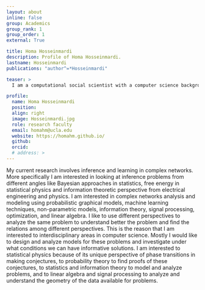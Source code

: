 ```yaml
---
layout: about
inline: false
group: Academics
group_rank: 1
group_order: 1
external: True

title: Homa Hosseinmardi
description: Profile of Homa Hosseinmardi.
lastname: Hosseinmardi
publications: "author^=*Hosseinmardi"

teaser: >
  I am a computational social scientist with a computer science background focused on the auditing sociotechnical systems and in general information ecosystem.

profile:
  name: Homa Hosseinmardi
  position:
  align: right
  image: Hosseinmardi.jpg
  role: research faculty
  email: homahm@ucla.edu
  website: https://homahm.github.io/
  github:
  orcid:
  # address: >
---
```


My current research involves inference and learning in complex networks. More specifically I am interested in looking at inference problems from different angles like Bayesian approaches in statistics, free energy in statistical physics and information theoretic perspective from electrical engineering and physics. I am interested in complex networks analysis and modeling using probabilistic graphical models, machine learning techniques, non-parametric models, information theory, signal processing, optimization, and linear algebra. I like to use different perspectives to analyze the same problem to understand better the problem and find the relations among different perspectives. This is the reason that I am interested to interdisciplinary areas in computer science. Mostly I would like to design and analyze models for these problems and investigate under what conditions we can have informative solutions. I am interested to statistical physics because of its unique perspective of phase transitions in making conjectures, to probability theory to find proofs of these conjectures, to statistics and information theory to model and analyze problems, and to linear algebra and signal processing to analyze and understand the geometry of the data available for problems.
